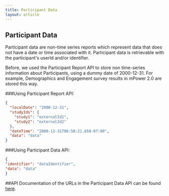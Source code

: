 ```yaml
---
title: Participant Data
layout: article
---
```


## Participant Data

Participant data are non-time series reports which represent data that does not have a date or time associated with it. Participant data is retrievable with the participant's userId and/or identifier.

Before, we used the Participant Report API to store non time-series information about Participants, using a dummy date of 2000-12-31. For example, Demographics and Engagement survey results in mPower 2.0 are stored this way.

###Using Participant Report API:

```json
{
  "localDate": "2000-12-31",
  "studyIds": {
    "study1": "externalId1",
    "study2": "externalId2"
  },
  "dateTime": "2000-12-31T06:50:21.650-07:00",
  "data": "data"
}
```

###Using Participant Data API:

```json
{
"identifier": "dataIdentifier",
"data": "data"
}
```

<!--TODO is this a part of a larger migration to non-time series models?-->

##API <!--TODO, link specifically to ParticipantData-->
Documentation of the URLs in the Participant Data API can be found <a href="/swagger-ui/index.html" target="_blank" rel="noopener">here</a>.